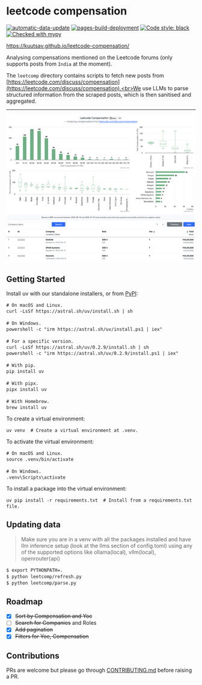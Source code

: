 # leetcode compensation

[![automatic-data-update](https://github.com/kuutsav/leetcode-compensation/actions/workflows/data-refresh.yaml/badge.svg)](https://github.com/kuutsav/leetcode-compensation/actions/workflows/data-refresh.yaml)
[![pages-build-deployment](https://github.com/kuutsav/leetcode-compensation/actions/workflows/pages/pages-build-deployment/badge.svg)](https://github.com/kuutsav/leetcode-compensation/actions/workflows/pages/pages-build-deployment)
[![Code style: black](https://img.shields.io/badge/code%20style-black-000000.svg)](https://github.com/psf/black)
[![Checked with mypy](http://www.mypy-lang.org/static/mypy_badge.svg)](http://mypy-lang.org/)

https://kuutsav.github.io/leetcode-compensation/

Analysing compensations mentioned on the Leetcode forums (only supports posts from `India` at the moment).

The `leetcomp` directory contains scripts to fetch new posts from [https://leetcode.com/discuss/compensation](https://leetcode.com/discuss/compensation).<br>We use LLMs to parse structured information from the scraped posts, which is then sanitised and aggregated.

---

![image info](./assets/leetcomp.png)

## Getting Started

Install uv with our standalone installers, or from [PyPI](https://pypi.org/project/uv/):

```shell
# On macOS and Linux.
curl -LsSf https://astral.sh/uv/install.sh | sh

# On Windows.
powershell -c "irm https://astral.sh/uv/install.ps1 | iex"

# For a specific version.
curl -LsSf https://astral.sh/uv/0.2.9/install.sh | sh
powershell -c "irm https://astral.sh/uv/0.2.9/install.ps1 | iex"

# With pip.
pip install uv

# With pipx.
pipx install uv

# With Homebrew.
brew install uv
```

To create a virtual environment:

```shell
uv venv  # Create a virtual environment at .venv.
```

To activate the virtual environment:

```shell
# On macOS and Linux.
source .venv/bin/activate

# On Windows.
.venv\Scripts\activate
```

To install a package into the virtual environment:

```shell
uv pip install -r requirements.txt  # Install from a requirements.txt file.
```

## Updating data

> Make sure you are in a venv with all the packages installed and have llm inference setup (look at the llms section of config.toml) using any of the supported options like ollama(local), vllm(local), openrouter(api)

```bash
$ export PYTHONPATH=.
$ python leetcomp/refresh.py
$ python leetcomp/parse.py
```

## Roadmap

- [x] ~~Sort by Compensation and Yoe~~
- [ ] ~~Search for Companies~~ and Roles
- [x] ~~Add pagination~~
- [x] ~~Filters for Yoe, Compensation~~

## Contributions

PRs are welcome but please go through [CONTRIBUTING.md](CONTRIBUTING.md) before raising a PR.
